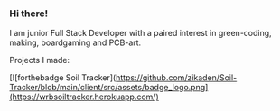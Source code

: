 ### Hi there!

I am junior Full Stack Developer with a paired interest in green-coding, making, boardgaming and PCB-art.

Projects I made:

[![forthebadge Soil Tracker](https://github.com/zikaden/Soil-Tracker/blob/main/client/src/assets/badge_logo.png](https://wrbsoiltracker.herokuapp.com/)


